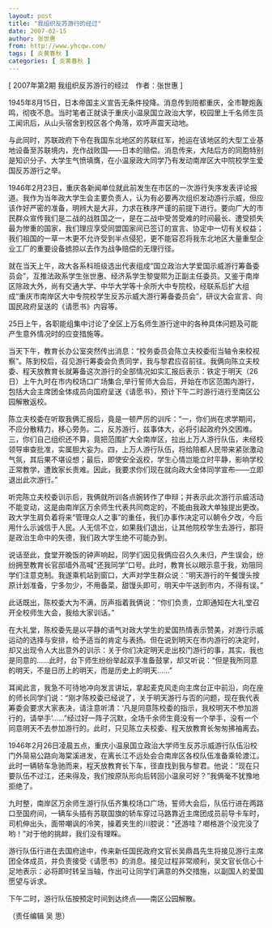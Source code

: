 ```yaml
---
layout: post
title: "我组织反苏游行的经过"
date: 2007-02-15
author: 张世惠
from: http://www.yhcqw.com/
tags: [ 炎黄春秋 ]
categories: [ 炎黄春秋 ]
---
```



[ 2007年第2期 我组织反苏游行的经过　作者：张世惠 ]


1945年8月15日，日本帝国主义宣告无条件投降。消息传到陪都重庆，全市鞭炮轰鸣，彻夜不息。当时笔者正就读于重庆小温泉国立政治大学，校园里上千名师生员工闻讯后，从山头宿舍到校区各个角落，欢呼声震天动地。


与此同时，苏联政府下令在我国东北地区的苏联红军，抢运在该地区的大型工业基地设备至苏联境内，充作战败国——日本的赔偿。消息传来，大陆后方的同胞特别是知识分子、大学生气愤填膺，在小温泉政大同学乃有发动南岸区大中院校学生爱国反苏游行之举。


1946年2月23日，重庆各新闻单位就此前发生在市区的一次游行失序发表评论报道。我作为当年政大学生会主要负责人，认为有必要再次组织发动游行示威，但应该作好严密的准备，明辨大是大非，力求在秩序严谨的前提下进行。要向广大的市民群众宣传我们是二战的战胜国之一，是在二战中受苦受难的时间最长、遭受损失最为惨重的国家，我们理应享受同盟国家间已签订的宣言、协定中一切有关权益；我们祖国的一草一木更不允许受到半点侵犯，更不能容忍将我东北地区大量重型企业工厂的重要设备掳掠以去作为战争赔偿的无理行径。


就在当天上午，政大各系科班级选出代表组成“国立政治大学爱国示威游行筹备委员会”，互推法政系学生张世惠、经济系学生黎燮熙为正副主任委员。又鉴于南岸区除政大外，尚有交通大学、中华大学等十余所大中专院校，经联系后扩大组成“重庆市南岸区大中专院校学生反苏示威大游行筹备委员会”，研议大会宣言、向国民政府呈送的《请愿书》内容等。

25日上午，各职能组集中讨论了全区上万名师生游行途中的各种具体问题及可能产生意外情况时的应变措施等。


当天下午，教育长办公室突然传出消息：“校务委员会陈立夫校委衔当轴令来校视察”。陈到校后，召见游行筹委会负责同学，我与黎君应召前往。我俩向陈立夫校委、程天放教育长就筹备这次游行的全部情况如实汇报后表示：铁定于明天（26日）上午九时在市内校场口广场集合,举行誓师大会后，开始在市区范围内游行，包括大会主席团全体成员向国府呈送《请愿书》，预计下午二时游行进行至南区公园解散返校。


陈立夫校委在听取我俩汇报后，竟是一顿严厉的训斥：“一，你们尚在求学期间，不应分散精力，移心旁务。二，反苏游行，兹事体大，必将引起政府外交困难。三，你们自己组织还不算，竟把范围扩大全南岸区，拉出上万人游行队伍，未经校领导审查批准，实属胆大妄为。四，上万人游行队伍，将给陪都人民带来紧张激动气氛，其后果不堪设想；最后，即使安全返校，学生心情岂能立时平静，影响学校正常教学，遭致家长责难。因此，我要求你们现在就向政大全体同学宣布——立即退出此次游行。”


听完陈立夫校委训示后，我俩就所训各点婉转作了申辩；并表示此次游行示威活动不能变动，这是由南岸区万余师生代表共同商定的，不能由我政大单独提出更改。政大学生肩负着将来“管理众人之事”的重任，我们办事作决定可以朝令夕改，今后用什么示诚信于人民。人无信不立，如果我们退出，让其他院校学生去游行，那将是政治生命中的失德，我们政大学生绝不可能办到。


说话至此，食堂开晚饭的钟声响起，同学们因见我俩应召久久未归，产生误会，纷纷拥至教育长官邸墙外高喊“还我同学”口号。此时，教育长以眼示意于我，劝阻同学们注意克制。我遂乘机站到窗口，大声对学生群众说：“明天游行的午餐馒头按原计划准备，宁多勿少，不用备菜，甜馒头即可，明天中午送到市内，不得有误。”

此话既出，陈校委大为不满，厉声指着我俩说：“你们负责，立即通知在大礼堂召开全校师生大会，我给大家训话。”


在大礼堂，陈校委先是以平静的语气对政大学生的爱国热情表示赞美，对游行示威运动的选择与安排，给予适当的肯定与表扬。但在说到明天在市内游行的决定时，却又出现令人大出意外的训示：关于你们决定明天走出校门游行的事，其实，我也是同意的……此时，台下师生纷纷举起双手准备鼓掌，却又听说：“但是我所同意的明天，不是日历上的明天，而是历史上的明天……”


耳闻此言，我急不可待地冲向发言讲坛，拿起麦克风走向主席台正中前沿，向在座的师长同学们说：“刚才陈校委已经说了，关于明天游行与否的问题，现在我代表筹委会要求大家表决，请注意听清：‘凡是同意陈校委的指示，我校明天不参加游行的，请举手’……”经过好一阵子沉默，全场千余师生竟没有一个举手，没有一个同意明天不去参加游行的。此时，只见陈立夫校委、程天放教育长匆匆拂袖离去。


1946年2月26日凌晨五点，重庆小温泉国立政治大学师生反苏示威游行队伍沿校门外简易公路向海棠溪进发，在离长江不远处会合南岸区各校队伍准备乘轮渡江。此时一辆轿车急驰而来，程天放教育长下车，径直找到我与黎君。他说：“现在只要队伍不过江，还来得及，我们按原队形向后转回小温泉可好？”我俩毫不犹豫地拒绝了。


九时整，南岸区万余师生游行队伍齐集校场口广场，誓师大会后，队伍行进在两路口至国府间，一辆车头插有苏联国旗的轿车穿过马路靠近主席团成员前导卡车时，司机伸出头，面带嘲讽的冷笑，操着夹生的川腔说：“还游哇？啷格游个没完没了哟！”对于他的挑衅，我们没有理睬。


游行队伍行进在去国府途中，传来新任国民政府文官长吴鼎昌先生将接见游行主席团全体成员，并负责接受《请愿书》的消息。接见过程非常顺利，吴文官长信心十足地表示：必将即时转呈当轴，作出可让同学们满意的外交措施，以副国人的爱国愿望与诉求。

下午二时，游行队伍按预定时间到达终点——南区公园解散。

（责任编辑 吴 思）



